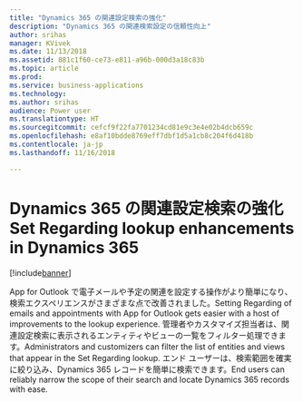```yaml
---
title: "Dynamics 365 の関連設定検索の強化"
description: "Dynamics 365 の関連検索設定の信頼性向上"
author: srihas
manager: KVivek
ms.date: 11/13/2018
ms.assetid: 881c1f60-ce73-e811-a96b-000d3a18c83b
ms.topic: article
ms.prod: 
ms.service: business-applications
ms.technology: 
ms.author: srihas
audience: Power user
ms.translationtype: HT
ms.sourcegitcommit: cefcf9f22fa7701234cd81e9c3e4e02b4dcb659c
ms.openlocfilehash: e8af10bdde8769eff7dbf1d5a1cb8c204f6d418b
ms.contentlocale: ja-jp
ms.lasthandoff: 11/16/2018

---
```

# <a name="set-regarding-lookup-enhancements-in-dynamics-365"></a><span data-ttu-id="549e3-103">Dynamics 365 の関連設定検索の強化</span><span class="sxs-lookup"><span data-stu-id="549e3-103">Set Regarding lookup enhancements in Dynamics 365</span></span>


[!include[banner](../../includes/banner.md)]

<span data-ttu-id="549e3-104">App for Outlook で電子メールや予定の関連を設定する操作がより簡単になり、検索エクスペリエンスがさまざまな点で改善されました。</span><span class="sxs-lookup"><span data-stu-id="549e3-104">Setting Regarding of emails and appointments with App for Outlook gets easier with a host of improvements to the lookup experience.</span></span> <span data-ttu-id="549e3-105">管理者やカスタマイズ担当者は、関連設定検索に表示されるエンティティやビューの一覧をフィルター処理できます。</span><span class="sxs-lookup"><span data-stu-id="549e3-105">Administrators and customizers can filter the list of entities and views that appear in the Set Regarding lookup.</span></span> <span data-ttu-id="549e3-106">エンド ユーザーは、検索範囲を確実に絞り込み、Dynamics 365 レコードを簡単に検索できます。</span><span class="sxs-lookup"><span data-stu-id="549e3-106">End users can reliably narrow the scope of their search and locate Dynamics 365 records with ease.</span></span>

